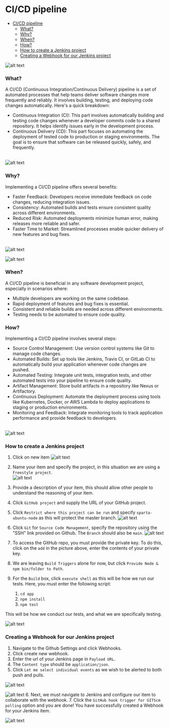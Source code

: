 # CI/CD pipeline

- [CI/CD pipeline](#cicd-pipeline)
    - [What?](#what)
    - [Why?](#why)
    - [When?](#when)
    - [How?](#how)
    - [How to create a Jenkins project](#how-to-create-a-jenkins-project)
    - [Creating a Webhook for our Jenkins project](#creating-a-webhook-for-our-jenkins-project)


![alt text](images-cicd/diagram.png)

### What?
A CI/CD (Continuous Integration/Continuous Delivery) pipeline is a set of automated processes that help teams deliver software changes more frequently and reliably. It involves building, testing, and deploying code changes automatically. Here's a quick breakdown:
- Continuous Integration (CI): This part involves automatically building and testing code changes whenever a developer commits code to a shared repository. It helps identify issues early in the development process.
- Continuous Delivery (CD): This part focuses on automating the deployment of tested code to production or staging environments. The goal is to ensure that software can be released quickly, safely, and frequently. <br> <br>

![alt text](images-cicd/what_cicd.png)

### Why?
Implementing a CI/CD pipeline offers several benefits:
- Faster Feedback: Developers receive immediate feedback on code changes, reducing integration issues.
- Consistency: Automated builds and tests ensure consistent quality across different environments.
- Reduced Risk: Automated deployments minimize human error, making releases more reliable and safer.
- Faster Time to Market: Streamlined processes enable quicker delivery of new features and bug fixes. <br> <br>

![alt text](images-cicd/benefits_cicd.png)

![alt text](images-cicd/business-benefits-cicd.png)


### When?
A CI/CD pipeline is beneficial in any software development project, especially in scenarios where:
- Multiple developers are working on the same codebase.
- Rapid deployment of features and bug fixes is essential.
- Consistent and reliable builds are needed across different environments.
- Testing needs to be automated to ensure code quality.

### How?
Implementing a CI/CD pipeline involves several steps:
- Source Control Management: Use version control systems like Git to manage code changes.
- Automated Builds: Set up tools like Jenkins, Travis CI, or GitLab CI to automatically build your application whenever code changes are pushed.
- Automated Testing: Integrate unit tests, integration tests, and other automated tests into your pipeline to ensure code quality.
- Artifact Management: Store build artifacts in a repository like Nexus or Artifactory.
- Continuous Deployment: Automate the deployment process using tools like Kubernetes, Docker, or AWS Lambda to deploy applications to staging or production environments.
- Monitoring and Feedback: Integrate monitoring tools to track application performance and provide feedback to developers.
<br><br>

![alt text](images-cicd/how_cicd.png)

### How to create a Jenkins project
1. Click on new item
![alt text](images-cicd/clicknewproject.PNG)

2. Name your item and specify the project, in this situation we are using a `Freestyle project`. <br>
 ![alt text](images-cicd/name-item.PNG)

3. Provide a description of your item, this should allow other people to understand the reasoning of your item.
4. Click `GitHub project` and supply the URL of your GitHub project.
5. Click `Restrict where this project can be run` and specify `sparta-ubuntu-node` as this will protect the master branch.
![alt text](images-cicd/init-setup.PNG)
6. Click `Git` for `Source Code Management`, specify the repository using the "SSH" link provided on Github. The `Branch` should also be `main`.
![alt text](images-cicd/scm-setup.PNG)
7. To access the GitHub repo, you must provide the private key. To do this, click on the `add` in the picture above, enter the contents of your private key.
8. We are leaving `Build Triggers` alone for now, but click `Provide Node & npm bin/folder to Path`.
9. For the `Build` box, click `execute shell` as this will be how we run our tests. Here, you must enter the following script:
   1.  `cd app`
   2.  `npm install`
   3.  `npm test` 
    
This will be how we conduct our tests, and what we are specifically testing.

![alt text](images-cicd/final-setup.PNG)

### Creating a Webhook for our Jenkins project
1. Navigate to the Github Settings and click Webhooks.
2. Click create new webhook.
3. Enter the url of your Jenkins page in `Payload URL`.
4. The `Content type` should be `application/json`.
5. Click `Let me select individual events` as we wish to be alerted to both push and pulls.

![alt text](images-cicd/wh-pt1.PNG)
<br>

![alt text](images-cicd/wh-pt2.PNG)
6. Next, we must navigate to Jenkins and configure our item to collaborate with the webhook.
7. Click the `GitHub hook trigger for GITScm polling` option and you are done! You have successfully created a Webhook for your Jenkins item.
   
   ![alt text](images-cicd/wh-pt3.PNG)